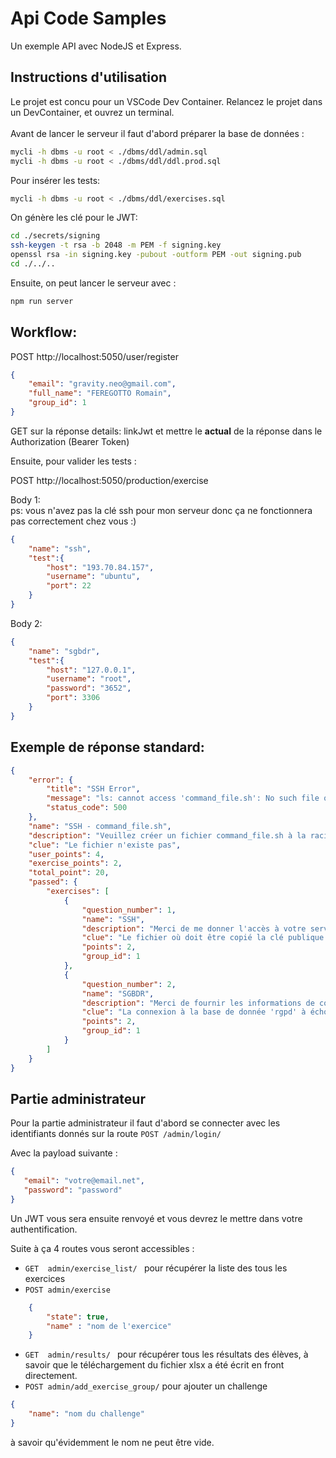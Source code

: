 # Api Code Samples

Un exemple API avec NodeJS et Express.<br>

## Instructions d'utilisation

Le projet est concu pour un VSCode Dev Container. Relancez le projet dans un DevContainer, et ouvrez un terminal.<br>
<br>
Avant de lancer le serveur il faut d'abord préparer la base de données :<br>

```bash
mycli -h dbms -u root < ./dbms/ddl/admin.sql
mycli -h dbms -u root < ./dbms/ddl/ddl.prod.sql
```

Pour insérer les tests:<br>

```bash
mycli -h dbms -u root < ./dbms/ddl/exercises.sql
```

On génère les clé pour le JWT:<br>

```bash
cd ./secrets/signing
ssh-keygen -t rsa -b 2048 -m PEM -f signing.key
openssl rsa -in signing.key -pubout -outform PEM -out signing.pub
cd ./../..
```

Ensuite, on peut lancer le serveur avec :<br>

```bash
npm run server
```

## Workflow:

POST http://localhost:5050/user/register<br>
```json
{
    "email": "gravity.neo@gmail.com",
    "full_name": "FEREGOTTO Romain",
    "group_id": 1
}
```

GET sur la réponse details: linkJwt et mettre le <b>actual</b> de la réponse dans le Authorization (Bearer Token)<br>

Ensuite, pour valider les tests :<br>

POST http://localhost:5050/production/exercise<br>

Body 1: <br>
ps: vous n'avez pas la clé ssh pour mon serveur donc ça ne fonctionnera pas correctement chez vous :)<br>

```json
{
    "name": "ssh",
    "test":{
        "host": "193.70.84.157",
        "username": "ubuntu",
        "port": 22
    }
}
```
Body 2: <br>
```json
{
    "name": "sgbdr",
    "test":{
        "host": "127.0.0.1",
        "username": "root",
        "password": "3652",
        "port": 3306
    }
}
```

## Exemple de réponse standard:
```json
{
    "error": {
        "title": "SSH Error",
        "message": "ls: cannot access 'command_file.sh': No such file or directory",
        "status_code": 500
    },
    "name": "SSH - command_file.sh",
    "description": "Veuillez créer un fichier command_file.sh à la racine de votre serveur",
    "clue": "Le fichier n'existe pas",
    "user_points": 4,
    "exercise_points": 2,
    "total_point": 20,
    "passed": {
        "exercises": [
            {
                "question_number": 1,
                "name": "SSH",
                "description": "Merci de me donner l'accès à votre serveur avec la clé suivante et de me fournir les informations de connexion associé:<br><code>Clé publique RSA</code>",
                "clue": "Le fichier où doit être copié la clé publique est le suivant: <code>/home/<votre_utilisateur>/.ssh/authorized_keys</code>",
                "points": 2,
                "group_id": 1
            },
            {
                "question_number": 2,
                "name": "SGBDR",
                "description": "Merci de fournir les informations de connexion à votre base de donnée MariaDB/Mysql sur votre serveur",
                "clue": "La connexion à la base de donnée 'rgpd' à échoué sur votre serveur.",
                "points": 2,
                "group_id": 1
            }
        ]
    }
}
```

## Partie administrateur

Pour la partie administrateur il faut d'abord se connecter avec les identifiants donnés sur la route ```POST /admin/login/```

Avec la payload suivante : 
```json
{
   "email": "votre@email.net",
   "password": "password"
}

```

Un JWT vous sera ensuite renvoyé et vous devrez le mettre dans votre authentification.

Suite à ça 4 routes vous seront accessibles :

- ```GET  admin/exercise_list/ ``` pour récupérer la liste des tous les exercices
- ```POST admin/exercise``` 
```json
    {
        "state": true,
        "name" : "nom de l'exercice"
    }
```
- ```GET  admin/results/ ``` pour récupérer tous les résultats des élèves, à savoir que le téléchargement du fichier xlsx a été écrit en front directement.
- ```POST admin/add_exercise_group/``` pour ajouter un challenge
```json
{
    "name": "nom du challenge"
}
```
à savoir qu'évidemment le nom ne peut être vide.